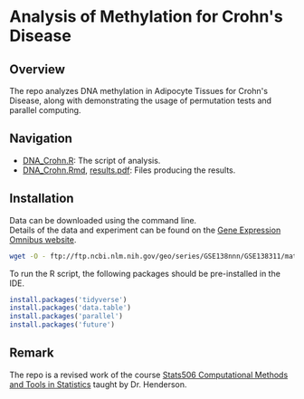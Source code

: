 # Analysis of Methylation for Crohn's Disease

## Overview
The repo analyzes DNA methylation in Adipocyte Tissues for Crohn's Disease, along with demonstrating the usage of permutation tests and parallel computing.

## Navigation
- [DNA_Crohn.R](https://github.com/mclu/RECS2015/blob/master/DNA_Crohn.R): The script of analysis.
- [DNA_Crohn.Rmd](https://github.com/mclu/RECS2015/blob/master/DNA_Crohn.Rmd), [results.pdf](https://github.com/mclu/RECS2015/blob/master/results.pdf): Files producing the results.

## Installation
Data can be downloaded using the command line.   
Details of the data and experiment can be found on the [Gene Expression Omnibus website](https://www.ncbi.nlm.nih.gov/geo/query/acc.cgi?acc=GSE138311).

```bash
wget -O - ftp://ftp.ncbi.nlm.nih.gov/geo/series/GSE138nnn/GSE138311/matrix/GSE138311_series_matrix.txt.gz | gunzip -c > matrix.txt
```

To run the R script, the following packages should be pre-installed in the IDE.
```r
install.packages('tidyverse')
install.packages('data.table')
install.packages('parallel')
install.packages('future')
```

## Remark
The repo is a revised work of the course [Stats506 Computational Methods and Tools in Statistics](https://jbhender.github.io/Stats506/F19/index.html) taught by Dr. Henderson.
